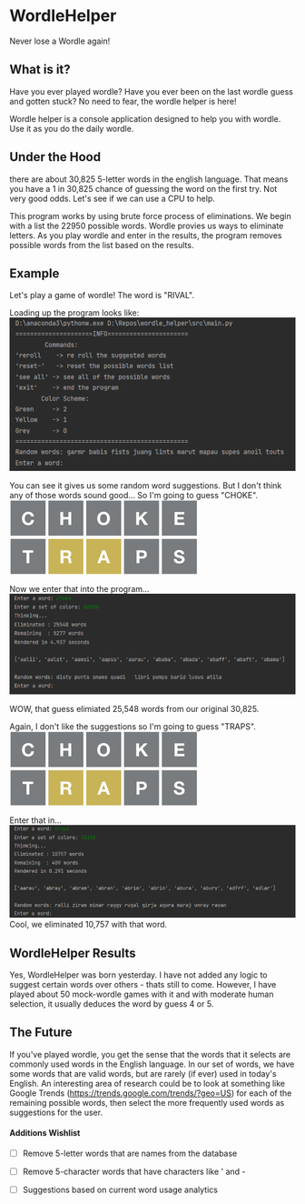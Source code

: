 # WordleHelper
Never lose a Wordle again!

## What is it?
Have you ever played wordle? Have you ever been on the last wordle guess and gotten stuck? No need to fear, the wordle helper is here!

Wordle helper is a console application designed to help you with wordle. Use it as you do the daily wordle.

## Under the Hood
there are about 30,825 5-letter words in the english language. That means you have a 1 in 30,825 chance of guessing the word on the first try. Not very good odds. Let's see if we can use a CPU to help.

This program works by using brute force process of eliminations. We begin with a list the 22950 possible words. Wordle provies us ways to eliminate letters. As you play wordle and enter in the results, the program removes possible words from the list based on the results.

## Example
Let's play a game of wordle! The word is  "RIVAL".

Loading up the program looks like:
![Menu](https://github.com/jocon15/WordleHelper/blob/master/images/menu.png)

You can see it gives us some random word suggestions.
But I don't think any of those words sound good... So I'm going to guess "CHOKE".
![guess1](https://github.com/jocon15/WordleHelper/blob/master/images/guess2.png)

Now we enter that into the program...
![input1](https://github.com/jocon15/WordleHelper/blob/master/images/input1.png)

WOW, that guess elimiated 25,548 words from our original 30,825.

Again, I don't like the suggestions so I'm going to guess "TRAPS".
![guess2](https://github.com/jocon15/WordleHelper/blob/master/images/guess2.png)

Enter that in...
![input2](https://github.com/jocon15/WordleHelper/blob/master/images/input2.png)
Cool, we eliminated 10,757 with that word.



## WordleHelper Results
Yes, WordleHelper was born yesterday. I have not added any logic to suggest certain words over others - thats still to come. However, I have played about 50 mock-wordle games with it and with moderate human selection, it usually deduces the word by guess 4 or 5.

## The Future
If you've played wordle, you get the sense that the words that it selects are commonly used words in the English language. In our set of words, we have some words that are valid words, but are rarely (if ever) used in today's English. An interesting area of research could be to look at something like Google Trends (https://trends.google.com/trends/?geo=US) for each of the remaining possible words, then select the more frequently used words as suggestions for the user.

#### Additions Wishlist
- [ ] Remove 5-letter words that are names from the database
- [ ] Remove 5-character words that have characters like ' and  -
- [ ] Suggestions based on current word usage analytics


